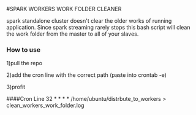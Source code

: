 #SPARK WORKERS WORK FOLDER CLEANER

spark standalone cluster doesn't clear the older works of running application. 
Since spark streaming rarely stops this bash script will clean the work folder from the master to all of your slaves. 


### How to use

1)pull the repo

2)add the cron line with the correct path (paste into crontab -e)

3)profit 


####Cron Line
32 * * * * /home/ubuntu/distrbute_to_workers  > clean_workers_work_folder.log
